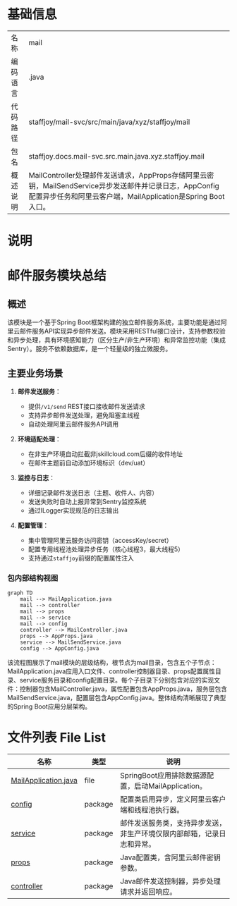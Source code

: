 # 基础信息

|      |      |
|------|------|
| 名称 | mail |
| 编码语言 | .java |
| 代码路径 | staffjoy/mail-svc/src/main/java/xyz/staffjoy/mail |
| 包名 | staffjoy.docs.mail-svc.src.main.java.xyz.staffjoy.mail |
| 概述说明 | MailController处理邮件发送请求，AppProps存储阿里云密钥，MailSendService异步发送邮件并记录日志，AppConfig配置异步任务和阿里云客户端，MailApplication是Spring Boot入口。 |

# 说明

# 邮件服务模块总结

## 概述
该模块是一个基于Spring Boot框架构建的独立邮件服务系统，主要功能是通过阿里云邮件服务API实现异步邮件发送。模块采用RESTful接口设计，支持参数校验和异步处理，具有环境感知能力（区分生产/非生产环境）和异常监控功能（集成Sentry）。服务不依赖数据库，是一个轻量级的独立微服务。

## 主要业务场景
1. **邮件发送服务**：
   - 提供`/v1/send` REST接口接收邮件发送请求
   - 支持异步邮件发送处理，避免阻塞主线程
   - 自动处理阿里云邮件服务API调用

2. **环境适配处理**：
   - 在非生产环境自动拦截非jskillcloud.com后缀的收件地址
   - 在邮件主题前自动添加环境标识（dev/uat）

3. **监控与日志**：
   - 详细记录邮件发送日志（主题、收件人、内容）
   - 发送失败时自动上报异常到Sentry监控系统
   - 通过ILogger实现规范的日志输出

4. **配置管理**：
   - 集中管理阿里云服务访问密钥（accessKey/secret）
   - 配置专用线程池处理异步任务（核心线程3，最大线程5）
   - 支持通过`staffjoy`前缀的配置属性注入


### 包内部结构视图

```mermaid
graph TD
    mail --> MailApplication.java
    mail --> controller
    mail --> props
    mail --> service
    mail --> config
    controller --> MailController.java
    props --> AppProps.java
    service --> MailSendService.java
    config --> AppConfig.java
```

该流程图展示了mail模块的层级结构，根节点为mail目录，包含五个子节点：MailApplication.java应用入口文件、controller控制器目录、props配置属性目录、service服务目录和config配置目录。每个子目录下分别包含对应的实现文件：控制器包含MailController.java，属性配置包含AppProps.java，服务层包含MailSendService.java，配置层包含AppConfig.java。整体结构清晰展现了典型的Spring Boot应用分层架构。

# 文件列表 File List

| 名称   | 类型  | 说明 |
|-------|------|-------------|
| [MailApplication.java](MailApplication.md) | file | SpringBoot应用排除数据源配置，启动MailApplication。 |
| [config](config/_module.md) | package | 配置类启用异步，定义阿里云客户端和线程池执行器。 |
| [service](service/_module.md) | package | 邮件发送服务类，支持异步发送，非生产环境仅限内部邮箱，记录日志和异常。 |
| [props](props/_module.md) | package | Java配置类，含阿里云邮件密钥参数。 |
| [controller](controller/_module.md) | package | Java邮件发送控制器，异步处理请求并返回响应。 |


